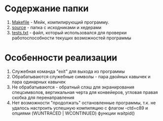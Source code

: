 # Содержание папки
1. [Makefile](Makefile) - Мейк, компилирующий программу.
2. [source](source) - папка с исходниками и хедерами
3. [tests.txt](tests.txt) - файл, который использовался для проверки работоспособности текущих возможностей программы

# Особенности реализации
1. Служебная команда "exit" для выхода из программы
2. Обрабатываются служебные символы - пара двойных кавычек и пара одинарных кавычек
3. Не обрабатываются - обратный слэш для экранирования спецсимволов, вертикальная черта для конвейеров, угловая правая скобка для перенаправления
4. Нет возможности "продолжать" остановленные программы, т.к. не удалось настроить успешную компиляцию с флагом -ctd=c89 и опциями (WUNTRACED | WCONTINUED) функции waitpid()